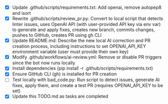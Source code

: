 - [x] Update .github/scripts/requirements.txt: Add openai, remove autopep8 and isort
- [x] Rewrite .github/scripts/review_pr.py: Convert to local script that detects linter issues, uses OpenAI API (with user-provided API key via env var) to generate and apply fixes, creates new branch, commits changes, pushes to GitHub, creates PR using gh CLI
- [x] Update README.md: Describe the new local AI correction and PR creation process, including instructions to set OPENAI_API_KEY environment variable (user must provide their own key)
- [x] Modify .github/workflows/ai-review.yml: Remove or disable PR triggers since the bot now runs locally
- [x] Install dependencies (pip install -r .github/scripts/requirements.txt)
- [x] Ensure GitHub CLI (gh) is installed for PR creation
- [ ] Test locally with bad_code.py: Run script to detect issues, generate AI fixes, apply them, and create a test PR (requires OPENAI_API_KEY to be set)
- [x] Update this TODO.md as tasks are completed
